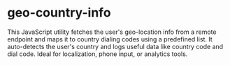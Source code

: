 # geo-country-info
This JavaScript utility fetches the user's geo-location info from a remote endpoint and maps it to country dialing codes using a predefined list. It auto-detects the user's country and logs useful data like country code and dial code. Ideal for localization, phone input, or analytics tools.
